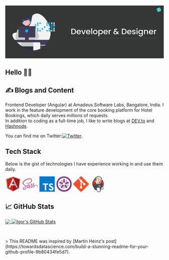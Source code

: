 [![Header](/header.png "Header")](https://ayushdev.com/)

## Hello 👋🏻
## ✍️ Blogs and Content
Frontend Developer (Angular) at Amadeus Software Labs, Bangalore, India. I work in the feature development of the core booking platform for Hotel Bookings, which daily serves millions of requests. 
<br>
In addition to coding as a full-time job, I like to write blogs at [DEV.to](https://dev.to/ayushdev_24) and [Hashnode](https://blogs.ayushdev.com).

<!-- Actual text -->

You can find me on Twitter:[![Twitter][1.2]][1].

<!-- Icons -->

[1.2]: http://i.imgur.com/wWzX9uB.png (twitter icon without padding)

<!-- Links to your social media accounts -->

[1]: https://twitter.com/ayushdev_24

## Tech Stack
Below is the gist of technologies I have experience working in and use them daily.

<img src="https://github.com/devicons/devicon/blob/master/icons/angularjs/angularjs-original.svg" alt="angular logo" width="50px" height="50px">  <img src="https://github.com/devicons/devicon/blob/master/icons/sass/sass-original.svg" alt="scss logo" width="50px" height="50px"> <img src="https://github.com/devicons/devicon/blob/master/icons/typescript/typescript-original.svg" alt="typescript logo" width="50px" height="50px"> <img src="https://github.com/devicons/devicon/blob/master/icons/jasmine/jasmine-plain.svg" alt="linux logo" width="50px" height="50px"> <img src="https://github.com/devicons/devicon/blob/master/icons/git/git-original.svg" alt="git logo" width="50px" height="50px"> <img src="https://github.com/devicons/devicon/blob/master/icons/jenkins/jenkins-original.svg" alt="jenkins logo" width="50px" height="50px">

## 📈 GitHub Stats

<a href="https://github.com/ayushhagarwal/ayushhagarwal">
  <img align="center" src="https://github-readme-stats.vercel.app/api/top-langs/?username=ayushhagarwal&hide=objective-c,plpgsql,html,css&title_color=ffffff&langs_count=8&text_color=c9cacc&icon_color=2bbc8a&bg_color=1d1f21" />
</a>
<a href="https://github.com/ayushhagarwal/ayushhagarwal">
  <img align="center" src="https://github-readme-stats.vercel.app/api?username=ayushhagarwal&show_icons=true&line_height=27&count_private=true&title_color=ffffff&text_color=c9cacc&icon_color=2bbc8a&bg_color=1d1f21" alt="Igor's GitHub Stats" />
</a>

<p>&nbsp;</p>
> This README was inspired by [Martin Heinz's post](https://towardsdatascience.com/build-a-stunning-readme-for-your-github-profile-9b80434fe5d7).
